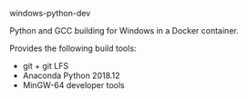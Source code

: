 windows-python-dev

Python and GCC building for Windows in a Docker container.

Provides the following build tools:
* git + git LFS
* Anaconda Python 2018.12
* MinGW-64 developer tools
